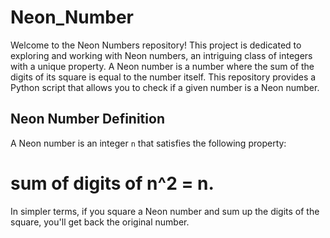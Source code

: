 # Neon_Number
Welcome to the Neon Numbers repository! This project is dedicated to exploring and working with Neon numbers, an intriguing class of integers with a unique property. A Neon number is a number where the sum of the digits of its square is equal to the number itself. This repository provides a Python script that allows you to check if a given number is a Neon number.

## Neon Number Definition

A Neon number is an integer `n` that satisfies the following property:
# sum of digits of n^2 = n.
In simpler terms, if you square a Neon number and sum up the digits of the square, you'll get back the original number.

